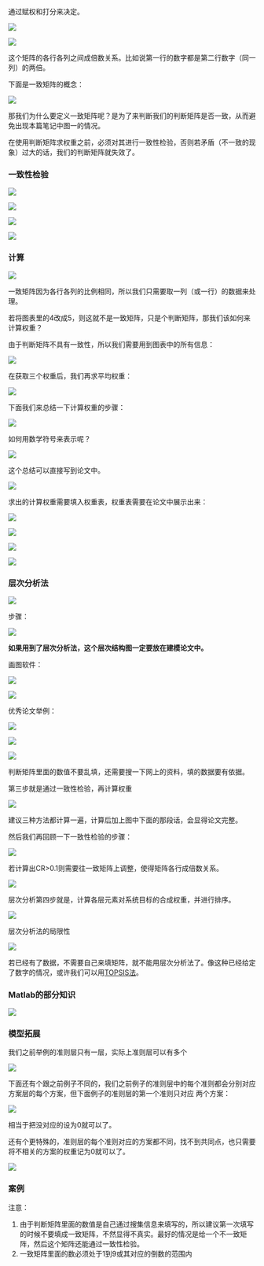
通过赋权和打分来决定。

![](../../img/Pasted%20image%2020250815201340.png)

![](../../img/Pasted%20image%2020250815201417.png)

这个矩阵的各行各列之间成倍数关系。比如说第一行的数字都是第二行数字（同一列）的两倍。

下面是一致矩阵的概念：

![](../../img/Pasted%20image%2020250815201637.png)

那我们为什么要定义一致矩阵呢？是为了来判断我们的判断矩阵是否一致，从而避免出现本篇笔记中图一的情况。

在使用判断矩阵求权重之前，必须对其进行一致性检验，否则若矛盾（不一致的现象）过大的话，我们的判断矩阵就失效了。


### 一致性检验

![](../../img/Pasted%20image%2020250815202051.png)

![](../../img/Pasted%20image%2020250815202257.png)

![](../../img/Pasted%20image%2020250815203306.png)

![](../../img/Pasted%20image%2020250815203551.png)


### 计算

![](../../img/Pasted%20image%2020250815203745.png)

一致矩阵因为各行各列的比例相同，所以我们只需要取一列（或一行）的数据来处理。

若将图表里的4改成5，则这就不是一致矩阵，只是个判断矩阵，那我们该如何来计算权重？

由于判断矩阵不具有一致性，所以我们需要用到图表中的所有信息：

![](../../img/Pasted%20image%2020250815204108.png)

在获取三个权重后，我们再求平均权重：

![](../../img/Pasted%20image%2020250815204358.png)


下面我们来总结一下计算权重的步骤：

![](../../img/Pasted%20image%2020250815204529.png)

如何用数学符号来表示呢？

![](../../img/Pasted%20image%2020250815204612.png)

这个总结可以直接写到论文中。

![](../../img/Pasted%20image%2020250815204748.png)

求出的计算权重需要填入权重表，权重表需要在论文中展示出来：

![](../../img/Pasted%20image%2020250817113017.png)



![](../../img/Pasted%20image%2020250815205028.png)

![](../../img/Pasted%20image%2020250815205304.png)



![](../../img/Pasted%20image%2020250815210234.png)


### 层次分析法

![](../../img/Pasted%20image%2020250815210301.png)

步骤：

![](../../img/Pasted%20image%2020250815210415.png)

**如果用到了层次分析法，这个层次结构图一定要放在建模论文中。**


画图软件：

![](../../img/Pasted%20image%2020250815212016.png)

![](../../img/Pasted%20image%2020250815212728.png)

优秀论文举例：

![](../../img/Pasted%20image%2020250815212901.png)

![](../../img/Pasted%20image%2020250815212923.png)




![](../../img/Pasted%20image%2020250815213041.png)

判断矩阵里面的数值不要乱填，还需要搜一下网上的资料，填的数据要有依据。


第三步就是通过一致性检验，再计算权重

![](../../img/Pasted%20image%2020250815213325.png)

建议三种方法都计算一遍，计算后加上图中下面的那段话，会显得论文完整。



然后我们再回顾一下一致性检验的步骤：

![](../../img/Pasted%20image%2020250815213535.png)

若计算出CR>0.1则需要往一致矩阵上调整，使得矩阵各行成倍数关系。

![](../../img/Pasted%20image%2020250815213748.png)


层次分析第四步就是，计算各层元素对系统目标的合成权重，并进行排序。

![](../../img/Pasted%20image%2020250815213911.png)

层次分析法的局限性

![](../../img/Pasted%20image%2020250815213929.png)

若已经有了数据，不需要自己来填矩阵，就不能用层次分析法了。像这种已经给定了数字的情况，或许我们可以用[TOPSIS法](TOPSIS法.md)。


### Matlab的部分知识

![](../../img/Pasted%20image%2020250815214220.png)


### 模型拓展

我们之前举例的准则层只有一层，实际上准则层可以有多个

![](../../img/Pasted%20image%2020250815214400.png)

下面还有个跟之前例子不同的，我们之前例子的准则层中的每个准则都会分别对应方案层的每个方案，但下面例子的准则层的第一个准则只对应 两个方案：

![](../../img/Pasted%20image%2020250815214542.png)

相当于把没对应的设为0就可以了。

还有个更特殊的，准则层的每个准则对应的方案都不同，找不到共同点，也只需要将不相关的方案的权重记为0就可以了。

![](../../img/Pasted%20image%2020250815214720.png)



### 案例

注意：
1. 由于判断矩阵里面的数值是自己通过搜集信息来填写的，所以建议第一次填写的时候不要填成一致矩阵，不然显得不真实。最好的情况是给一个不一致矩阵，然后这个矩阵还能通过一致性检验。
2. 一致矩阵里面的数必须处于1到9或其对应的倒数的范围内